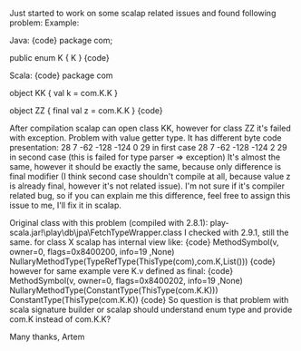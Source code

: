 Just started to work on some scalap related issues and found following problem:
Example:

Java:
{code}
package com;

public enum K {
    K
}
{code}

Scala:
{code}
package com

object KK {
  val k = com.K.K
}

object ZZ {
  final val z = com.K.K
}
{code}

After compilation scalap can open class KK, however for class ZZ it's failed with exception.
Problem with value getter type. It has different byte code presentation:
28 7 -62 -128 -124 0 29 in first case
28 7 -62 -128 -124 2 29 in second case (this is failed for type parser => exception)
It's almost the same, however it should be exactly the same, because only difference is final modifier (I think second case shouldn't compile at all, because value z is already final, however it's not related issue).
I'm not sure if it's compiler related bug, so if you can explain me this difference, feel free to assign this issue to me, I'll fix it in scalap.

Original class with this problem (compiled with 2.8.1): play-scala.jar!\play\db\jpa\FetchTypeWrapper.class
I checked with 2.9.1, still the same.
for class X scalap has internal view like:
{code}
MethodSymbol(v, owner=0, flags=0x8400200, info=19 ,None)
NullaryMethodType(TypeRefType(ThisType(com),com.K,List()))
{code}
however for same example vere K.v defined as final:
{code}
MethodSymbol(v, owner=0, flags=0x8400202, info=19 ,None)
NullaryMethodType(ConstantType(ThisType(com.K.K)))
ConstantType(ThisType(com.K.K))
{code}
So question is that problem with scala signature builder or scalap should understand enum type and provide com.K instead of com.K.K?

Many thanks,
Artem

